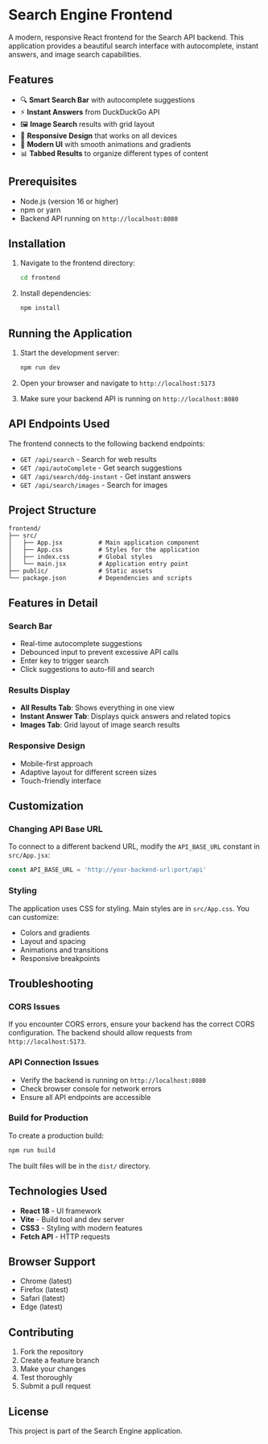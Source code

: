 # Search Engine Frontend

A modern, responsive React frontend for the Search API backend. This application provides a beautiful search interface with autocomplete, instant answers, and image search capabilities.

## Features

- 🔍 **Smart Search Bar** with autocomplete suggestions
- ⚡ **Instant Answers** from DuckDuckGo API
- 🖼️ **Image Search** results with grid layout
- 📱 **Responsive Design** that works on all devices
- 🎨 **Modern UI** with smooth animations and gradients
- 📊 **Tabbed Results** to organize different types of content

## Prerequisites

- Node.js (version 16 or higher)
- npm or yarn
- Backend API running on `http://localhost:8080`

## Installation

1. Navigate to the frontend directory:
   ```bash
   cd frontend
   ```

2. Install dependencies:
   ```bash
   npm install
   ```

## Running the Application

1. Start the development server:
   ```bash
   npm run dev
   ```

2. Open your browser and navigate to `http://localhost:5173`

3. Make sure your backend API is running on `http://localhost:8080`

## API Endpoints Used

The frontend connects to the following backend endpoints:

- `GET /api/search` - Search for web results
- `GET /api/autoComplete` - Get search suggestions
- `GET /api/search/ddg-instant` - Get instant answers
- `GET /api/search/images` - Search for images

## Project Structure

```
frontend/
├── src/
│   ├── App.jsx          # Main application component
│   ├── App.css          # Styles for the application
│   ├── index.css        # Global styles
│   └── main.jsx         # Application entry point
├── public/              # Static assets
└── package.json         # Dependencies and scripts
```

## Features in Detail

### Search Bar
- Real-time autocomplete suggestions
- Debounced input to prevent excessive API calls
- Enter key to trigger search
- Click suggestions to auto-fill and search

### Results Display
- **All Results Tab**: Shows everything in one view
- **Instant Answer Tab**: Displays quick answers and related topics
- **Images Tab**: Grid layout of image search results

### Responsive Design
- Mobile-first approach
- Adaptive layout for different screen sizes
- Touch-friendly interface

## Customization

### Changing API Base URL
To connect to a different backend URL, modify the `API_BASE_URL` constant in `src/App.jsx`:

```javascript
const API_BASE_URL = 'http://your-backend-url:port/api'
```

### Styling
The application uses CSS for styling. Main styles are in `src/App.css`. You can customize:
- Colors and gradients
- Layout and spacing
- Animations and transitions
- Responsive breakpoints

## Troubleshooting

### CORS Issues
If you encounter CORS errors, ensure your backend has the correct CORS configuration. The backend should allow requests from `http://localhost:5173`.

### API Connection Issues
- Verify the backend is running on `http://localhost:8080`
- Check browser console for network errors
- Ensure all API endpoints are accessible

### Build for Production
To create a production build:

```bash
npm run build
```

The built files will be in the `dist/` directory.

## Technologies Used

- **React 18** - UI framework
- **Vite** - Build tool and dev server
- **CSS3** - Styling with modern features
- **Fetch API** - HTTP requests

## Browser Support

- Chrome (latest)
- Firefox (latest)
- Safari (latest)
- Edge (latest)

## Contributing

1. Fork the repository
2. Create a feature branch
3. Make your changes
4. Test thoroughly
5. Submit a pull request

## License

This project is part of the Search Engine application.
